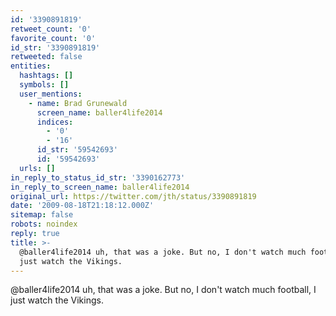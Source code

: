 ```yaml
---
id: '3390891819'
retweet_count: '0'
favorite_count: '0'
id_str: '3390891819'
retweeted: false
entities:
  hashtags: []
  symbols: []
  user_mentions:
    - name: Brad Grunewald
      screen_name: baller4life2014
      indices:
        - '0'
        - '16'
      id_str: '59542693'
      id: '59542693'
  urls: []
in_reply_to_status_id_str: '3390162773'
in_reply_to_screen_name: baller4life2014
original_url: https://twitter.com/jth/status/3390891819
date: '2009-08-18T21:18:12.000Z'
sitemap: false
robots: noindex
reply: true
title: >-
  @baller4life2014 uh, that was a joke. But no, I don't watch much football, I
  just watch the Vikings.
---
```


@baller4life2014 uh, that was a joke. But no, I don't watch much football, I just watch the Vikings.